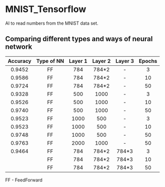# MNIST_Tensorflow
AI to read numbers from the MNIST data set.


## Comparing different types and ways of neural network

|  Accuracy  | Type of NN | Layer 1 | Layer 2 | Layer 3 | Epochs | 
|:----------:|:----------:|:-------:|:-------:|:-------:|:------:|
|0.9452      |FF          |784      |784*2    |-        |3       |
|0.9586      |FF          |784      |784*2    |-        |10      |
|0.9724      |FF          |784      |784*2    |-        |50      |
|0.9328      |FF          |500      |1000     |-        |3       |
|0.9526      |FF          |500      |1000     |-        |10      |
|0.9740      |FF          |500      |1000     |-        |50      |
|0.9523      |FF          |1000     |500      |-        |3       |
|0.9523      |FF          |1000     |500      |-        |10      |
|0.9748      |FF          |1000     |500      |-        |50      |
|0.9763      |FF          |2000     |1000     |-        |50      |
|0.9464      |FF          |784      |784*2    |784*3    |3       |
|      |FF          |784      |784*2    |784*3    |10      |
|      |FF          |784      |784*2    |784*3    |50      |

FF - FeedForward